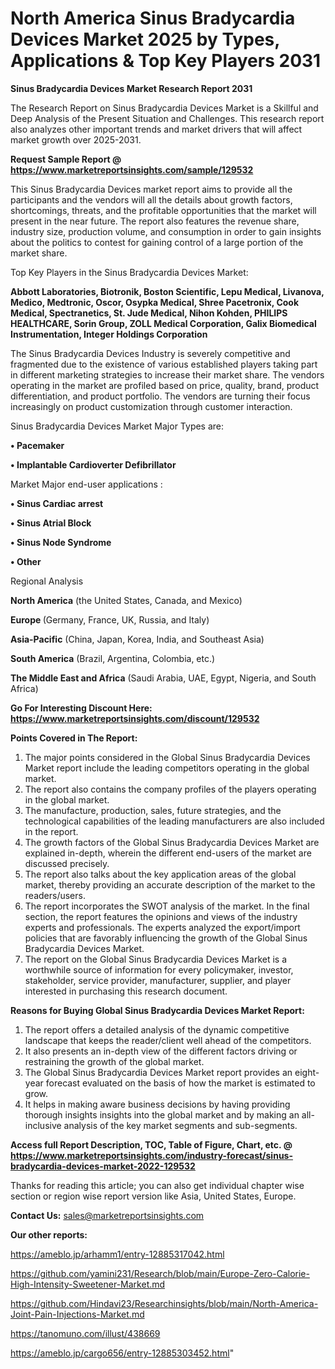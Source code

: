 # North America Sinus Bradycardia Devices Market 2025 by Types, Applications & Top Key Players 2031

<strong>Sinus Bradycardia Devices Market Research Report 2031</strong>

The Research Report on Sinus Bradycardia Devices Market is a Skillful and Deep Analysis of the Present Situation and Challenges. This research report also analyzes other important trends and market drivers that will affect market growth over 2025-2031.

<strong>Request Sample Report @ <a href=https://www.marketreportsinsights.com/sample/129532>https://www.marketreportsinsights.com/sample/129532</a></strong>

This Sinus Bradycardia Devices market report aims to provide all the participants and the vendors will all the details about growth factors, shortcomings, threats, and the profitable opportunities that the market will present in the near future. The report also features the revenue share, industry size, production volume, and consumption in order to gain insights about the politics to contest for gaining control of a large portion of the market share.

Top Key Players in the Sinus Bradycardia Devices Market:

<strong>Abbott Laboratories, Biotronik, Boston Scientific, Lepu Medical, Livanova, Medico, Medtronic, Oscor, Osypka Medical, Shree Pacetronix, Cook Medical, Spectranetics, St. Jude Medical, Nihon Kohden, PHILIPS HEALTHCARE, Sorin Group, ZOLL Medical Corporation, Galix Biomedical Instrumentation, Integer Holdings Corporation</strong>

The Sinus Bradycardia Devices Industry is severely competitive and fragmented due to the existence of various established players taking part in different marketing strategies to increase their market share. The vendors operating in the market are profiled based on price, quality, brand, product differentiation, and product portfolio. The vendors are turning their focus increasingly on product customization through customer interaction.

Sinus Bradycardia Devices Market Major Types are:

<strong>• Pacemaker

• Implantable Cardioverter Defibrillator</strong>

Market Major end-user applications :

<strong>• Sinus Cardiac arrest

• Sinus Atrial Block

• Sinus Node Syndrome

• Other</strong>

Regional Analysis

</u><strong><b>North America</b></strong> (the United States, Canada, and Mexico)

<strong><b>Europe </b></strong>(Germany, France, UK, Russia, and Italy)

<strong><b>Asia-Pacific</b></strong> (China, Japan, Korea, India, and Southeast Asia)

<strong><b>South America</b></strong> (Brazil, Argentina, Colombia, etc.)

<strong><b>The Middle East and Africa</b></strong> (Saudi Arabia, UAE, Egypt, Nigeria, and South Africa)

<strong>Go For Interesting Discount Here: <a href=https://www.marketreportsinsights.com/discount/129532>https://www.marketreportsinsights.com/discount/129532</a></strong>

<strong>Points Covered in The Report:</strong>
<ol>
  <li>The major points considered in the Global Sinus Bradycardia Devices Market report include the leading competitors operating in the global market.</li>
  <li>The report also contains the company profiles of the players operating in the global market.</li>
  <li>The manufacture, production, sales, future strategies, and the technological capabilities of the leading manufacturers are also included in the report.</li>
  <li>The growth factors of the Global Sinus Bradycardia Devices Market are explained in-depth, wherein the different end-users of the market are discussed precisely.</li>
  <li>The report also talks about the key application areas of the global market, thereby providing an accurate description of the market to the readers/users.</li>
  <li>The report incorporates the SWOT analysis of the market. In the final section, the report features the opinions and views of the industry experts and professionals. The experts analyzed the export/import policies that are favorably influencing the growth of the Global Sinus Bradycardia Devices Market.</li>
  <li>The report on the Global Sinus Bradycardia Devices Market is a worthwhile source of information for every policymaker, investor, stakeholder, service provider, manufacturer, supplier, and player interested in purchasing this research document.</li>
</ol>
<strong>Reasons for Buying Global Sinus Bradycardia Devices Market Report:</strong>

<ol>
  <li>The report offers a detailed analysis of the dynamic competitive landscape that keeps the reader/client well ahead of the competitors.</li>
  <li>It also presents an in-depth view of the different factors driving or restraining the growth of the global market.</li>
  <li>The Global Sinus Bradycardia Devices Market report provides an eight-year forecast evaluated on the basis of how the market is estimated to grow.</li>
  <li>It helps in making aware business decisions by having providing thorough insights insights into the global market and by making an all-inclusive analysis of the key market segments and sub-segments.</li>
</ol>
<strong>Access full Report Description, TOC, Table of Figure, Chart, etc. @ <a href=https://www.marketreportsinsights.com/industry-forecast/sinus-bradycardia-devices-market-2022-129532>https://www.marketreportsinsights.com/industry-forecast/sinus-bradycardia-devices-market-2022-129532</a></strong>


Thanks for reading this article; you can also get individual chapter wise section or region wise report version like Asia, United States, Europe.

<strong>Contact Us:</strong>
sales@marketreportsinsights.com

<strong>Our other reports:</strong>

<a href=https://ameblo.jp/arhamm1/entry-12885317042.html>https://ameblo.jp/arhamm1/entry-12885317042.html</a>

<a href=https://github.com/yamini231/Research/blob/main/Europe-Zero-Calorie-High-Intensity-Sweetener-Market.md>https://github.com/yamini231/Research/blob/main/Europe-Zero-Calorie-High-Intensity-Sweetener-Market.md</a>

<a href=https://github.com/Hindavi23/Researchinsights/blob/main/North-America-Joint-Pain-Injections-Market.md>https://github.com/Hindavi23/Researchinsights/blob/main/North-America-Joint-Pain-Injections-Market.md</a>

<a href=https://tanomuno.com/illust/438669>https://tanomuno.com/illust/438669</a>

<a href=https://ameblo.jp/cargo656/entry-12885303452.html>https://ameblo.jp/cargo656/entry-12885303452.html</a>"
